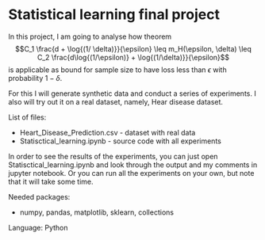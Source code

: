 # Statistical learning final project

In this project, I am going to analyse how theorem
$$C_1 \frac{d + \log{(1/ \delta)}}{\epsilon} \leq m_H(\epsilon, \delta) \leq C_2 \frac{d\log{(1/\epsilon)} + \log{(1/\delta)}}{\epsilon}$$
is applicable as bound for sample size to have loss less than $\epsilon$ with probability $1-\delta$.

For this I will generate synthetic data and conduct a series of experiments. I also will try out it on a real dataset, namely, Hear disease dataset.

List of files:
- Heart_Disease_Prediction.csv - dataset with real data
- Statisctical_learning.ipynb - source code with all experiments

In order to see the results of the experiments, you can just open Statisctical_learning.ipynb and look through the output and my comments in jupyter notebook. Or you can run all the experiments on your own, but note that it will take some time.

Needed packages:
- numpy, pandas, matplotlib, sklearn, collections

Language:
Python
